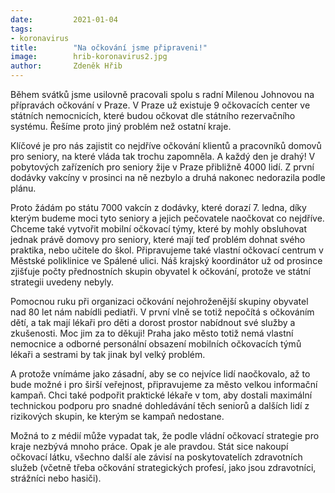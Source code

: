 ```yaml
---
date:         2021-01-04
tags:         
- koronavirus
title:        "Na očkování jsme připraveni!"
image: 	      hrib-koronavirus2.jpg
author:       Zdeněk Hřib
---
```


Během svátků jsme usilovně pracovali spolu s radní Milenou Johnovou na přípravách očkování v Praze. V Praze už existuje 9 očkovacích center ve státních nemocnicích, které budou očkovat dle státního rezervačního systému. Řešíme proto jiný problém než ostatní kraje. 

Klíčové je pro nás zajistit co nejdříve očkování klientů a pracovníků domovů pro seniory, na které vláda tak trochu zapomněla. A každý den je drahý! V pobytových zařízeních pro seniory žije v Praze přibližně 4000 lidí. Z první dodávky vakcíny v prosinci na ně nezbylo a druhá nakonec nedorazila podle plánu. 

Proto žádám po státu 7000 vakcín z dodávky, které dorazí 7. ledna, díky kterým budeme moci tyto seniory a jejich pečovatele naočkovat co nejdříve. Chceme také vytvořit mobilní očkovací týmy, které by mohly obsluhovat jednak právě domovy pro seniory, které mají teď problém dohnat svého praktika, nebo učitele do škol. Připravujeme také vlastní očkovací centrum v Městské poliklinice ve Spálené ulici. Náš krajský koordinátor už od prosince zjišťuje počty přednostních skupin obyvatel k očkování, protože ve státní strategii uvedeny nebyly.

Pomocnou ruku při organizaci očkování nejohroženější skupiny obyvatel nad 80 let nám nabídli pediatři. V první vlně se totiž nepočítá s očkováním dětí, a tak mají lékaři pro děti a dorost prostor nabídnout své služby a zkušenosti. Moc jim za to děkuji! Praha jako město totiž nemá vlastní nemocnice a odborné personální obsazení mobilních očkovacích týmů lékaři a sestrami by tak jinak byl velký problém.

A protože vnímáme jako zásadní, aby se co nejvíce lidí naočkovalo, až to bude možné i pro širší veřejnost, připravujeme za město velkou informační kampaň. Chci také podpořit praktické lékaře v tom, aby dostali maximální technickou podporu pro snadné dohledávání těch seniorů a dalších lidí z rizikových skupin, ke kterým se kampaň nedostane.

Možná to z médií může vypadat tak, že podle vládní očkovací strategie pro kraje nezbývá mnoho práce. Opak je ale pravdou. Stát sice nakoupí očkovací látku, všechno další ale závisí na poskytovatelích zdravotních služeb (včetně třeba očkování strategických profesí, jako jsou zdravotníci, strážníci nebo hasiči).

